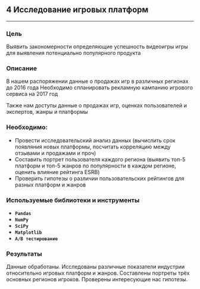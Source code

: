 ﻿## 4 Исследование игровых платформ

---

### Цель
Выявить закономерности определяющие успешность видеоигры игры для выявления потенциально популярного продукта

### Описание
В нашем распоряжении данные о продажах игр в различных регионах до 2016 года Необходимо спланировать рекламную кампанию игрового сервиса на 2017 год

Также нам доступы данные о продажах игр, оценках пользователей и экспертов, жанры и платформы

### Необходимо:

- Провести исследовательский анализ данных (вычислить срок появляния новых платформы, посчитать корреляцию между отзывами и продажами и проч)
- Составить портрет пользователя каждого региона (выявить топ-5 платформ и топ-5 жанров по популярности в каждом регионе, оценить влияние рейтинга ESRB)
- Проверить гипотезы о различии пользовательских рейтингов для разных платформ и жанров

### Используемые библиотеки и инструменты
- **`Pandas`**
- **`NumPy`**
- **`SciPy`**
- **`Matplotlib`**
- **`A/B тестирование`**

### Результаты
Данные обработаны. Исследованы различные показатели индустрии относительно игровых платформ и жанров. Составлены портреты трёх основных регионов игроков. Проверены интересующие нас гипотезы.
